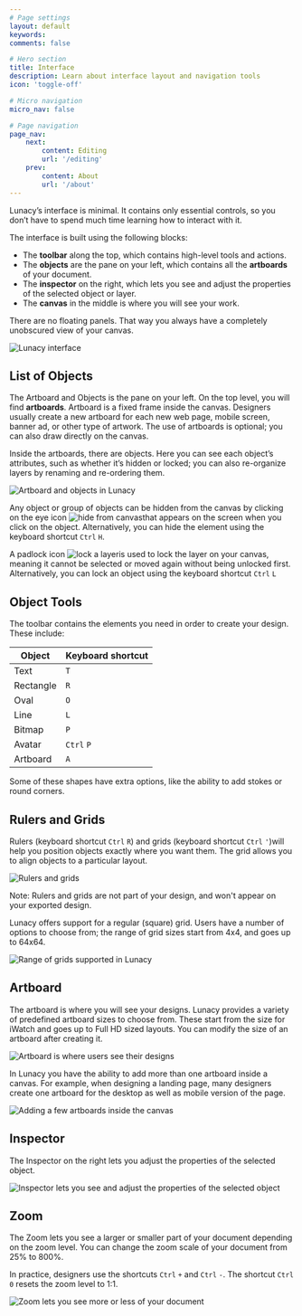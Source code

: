 ```yaml
---
# Page settings
layout: default
keywords:
comments: false

# Hero section
title: Interface
description: Learn about interface layout and navigation tools
icon: 'toggle-off'

# Micro navigation
micro_nav: false

# Page navigation
page_nav:
    next:
        content: Editing
        url: '/editing'
    prev:
        content: About
        url: '/about'
---
```



Lunacy’s interface is minimal. It contains only essential controls, so you don’t have to spend much time learning how to interact with it.

The interface is built using the following blocks:

* The **toolbar** along the top, which contains high-level tools and actions.
* The **objects** are the pane on your left, which contains all the **artboards** of your document.
* The **inspector** on the right, which lets you see and adjust the properties of the selected object or layer.
* The **canvas** in the middle is where you will see your work.

There are no floating panels. That way you always have a completely unobscured view of your сanvas.

![Lunacy interface](public/mAz4bmww76HilrhUizdqvw_img_5.png)


## List of Objects

The Artboard and Objects is the pane on your left. On the top level, you will find **artboards**. Artboard is a fixed frame inside the canvas. Designers usually create a new artboard for each new web page, mobile screen, banner ad, or other type of artwork. The use of artboards is optional; you can also draw directly on the canvas.

Inside the artboards, there are objects. Here you can see each object’s attributes, such as whether it’s hidden or locked;  you can also re-organize layers by renaming and re-ordering them.

![Artboard and objects in Lunacy](public/mAz4bmww76HilrhUizdqvw_img_6.png)

Any object or group of objects can be hidden from the canvas by clicking on the eye icon ![hide from canvas](public/mAz4bmww76HilrhUizdqvw_img_7.png)that appears on the screen when you click on the object. Alternatively, you can hide the element using the keyboard shortcut `Ctrl` `H`.

A padlock icon ![lock a layer](public/mAz4bmww76HilrhUizdqvw_img_8.png)is used to lock the layer on your canvas, meaning it cannot be selected or moved again without being unlocked first. Alternatively, you can lock an object using the keyboard shortcut `Ctrl` `L`

## Object Tools

The toolbar contains the elements you need in order to create your design. These include:

<table>
  <thead>
    <tr>
      <th>Object</th>
      <th>Keyboard shortcut</th>
    </tr>
  </thead>
  <tbody>
    <tr>
      <td>Text</td>
      <td><code>T</code></td>
    </tr>
    <tr>
      <td>Rectangle </td>
      <td><code>R</code></td>
    </tr>
    <tr>
      <td>Oval</td>
      <td><code>O</code></td>
    </tr>
    <tr>
      <td>Line</td>
      <td><code>L</code></td>
    </tr>
    <tr>
      <td>Bitmap</td>
      <td><code>P</code></td>
    </tr>
    <tr>
      <td>Avatar</td>
      <td><code>Ctrl</code> <code>P</code></td>
    </tr>
    <tr>
      <td>Artboard</td>
      <td><code>A</code></td>
    </tr>
  </tbody>
</table>


Some of these shapes have extra options, like the ability to add stokes or round corners.

## Rulers and Grids

Rulers (keyboard shortcut `Ctrl` `R`) and grids (keyboard shortcut `Ctrl` `'`)will help you position objects exactly where you want them. The grid allows you to align objects to a particular layout.

![Rulers and grids](public/mAz4bmww76HilrhUizdqvw_img_9.png)

Note: Rulers and grids are not part of your design, and won't appear on your exported design.

Lunacy offers support for a regular (square) grid. Users have a number of options to choose from; the range of grid sizes start from 4x4, and goes up to 64x64.

![Range of grids supported in Lunacy](public/mAz4bmww76HilrhUizdqvw_img_10.png)

## Artboard

The artboard is where you will see your designs. Lunacy provides a variety of predefined artboard sizes to choose from. These start from the size for iWatch and goes up to Full HD sized layouts. You can modify the size of an artboard after creating it.

![Artboard is where users see their designs](public/mAz4bmww76HilrhUizdqvw_img_11.png)

In Lunacy you have the ability  to add more than one artboard inside a canvas. For example, when designing a landing page, many designers create one artboard for the desktop as well as mobile version of the page.

![Adding a few artboards inside the canvas](public/mAz4bmww76HilrhUizdqvw_img_12.png)

## Inspector

The Inspector on the right lets you adjust the properties of the selected object.

![Inspector lets you see and adjust the properties of the selected object](public/mAz4bmww76HilrhUizdqvw_img_13.png)



## Zoom

The Zoom lets you see a larger or smaller part of your document depending on the zoom level. You can change the zoom scale of your document from 25% to 800%.

In practice, designers use the shortcuts `Ctrl` `+` and `Ctrl` `-`. The shortcut `Ctrl` `0` resets the zoom level to 1:1.

![Zoom lets you see more or less of your document](public/mAz4bmww76HilrhUizdqvw_img_20.png)

[//]: # (### Zoom to Area)